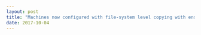 ```yaml
---
layout: post
title: "Machines now configured with file-system level copying with ensmysql"
date: 2017-10-04
---
```



